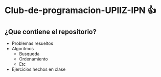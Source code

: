 # Club-de-programacion-UPIIZ-IPN :+1:
## ¿Que contiene el repositorio?
* Problemas resueltos
* Algoritmos
  * Busqueda
  * Ordenamiento
  * Etc
* Ejercicios hechos en clase
